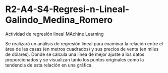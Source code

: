 # R2-A4-S4-Regresi-n-Lineal-Galindo_Medina_Romero
Actividad de regresión lineal MAchine Learning

Se realizará un análisis de regresión lineal para examinar la relación entre el área de las casas (en metros cuadrados) y sus precios de venta (en miles de dólares). Donde se calcula una línea de mejor ajuste a los datos proporcionados y se visualizan tanto los puntos originales como la tendencia de esta relación en una gráfica.
